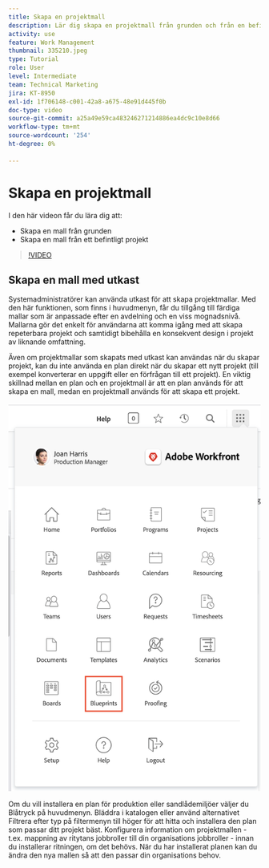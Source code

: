```yaml
---
title: Skapa en projektmall
description: Lär dig skapa en projektmall från grunden och från en befintlig mall.
activity: use
feature: Work Management
thumbnail: 335210.jpeg
type: Tutorial
role: User
level: Intermediate
team: Technical Marketing
jira: KT-8950
exl-id: 1f706148-c001-42a8-a675-48e91d445f0b
doc-type: video
source-git-commit: a25a49e59ca483246271214886ea4dc9c10e8d66
workflow-type: tm+mt
source-wordcount: '254'
ht-degree: 0%

---
```


# Skapa en projektmall

I den här videon får du lära dig att:

* Skapa en mall från grunden
* Skapa en mall från ett befintligt projekt

>[!VIDEO](https://video.tv.adobe.com/v/335210/?quality=12&learn=on)

## Skapa en mall med utkast

Systemadministratörer kan använda utkast för att skapa projektmallar. Med den här funktionen, som finns i huvudmenyn, får du tillgång till färdiga mallar som är anpassade efter en avdelning och en viss mognadsnivå. Mallarna gör det enkelt för användarna att komma igång med att skapa repeterbara projekt och samtidigt bibehålla en konsekvent design i projekt av liknande omfattning.

Även om projektmallar som skapats med utkast kan användas när du skapar projekt, kan du inte använda en plan direkt när du skapar ett nytt projekt (till exempel konverterar en uppgift eller en förfrågan till ett projekt). En viktig skillnad mellan en plan och en projektmall är att en plan används för att skapa en mall, medan en projektmall används för att skapa ett projekt.

![Utskrifter på huvudmenyn](assets/pt-blueprints-01.png)

Om du vill installera en plan för produktion eller sandlådemiljöer väljer du Blåtryck på huvudmenyn. Bläddra i katalogen eller använd alternativet Filtrera efter typ på filtermenyn till höger för att hitta och installera den plan som passar ditt projekt bäst. Konfigurera information om projektmallen - t.ex. mappning av ritytans jobbroller till din organisations jobbroller - innan du installerar ritningen, om det behövs. När du har installerat planen kan du ändra den nya mallen så att den passar din organisations behov.
